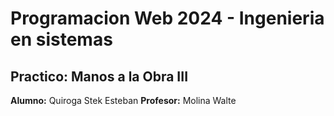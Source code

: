 # **Programacion Web 2024 - Ingenieria en sistemas**
## Practico: Manos a la Obra III
**Alumno:** Quiroga Stek Esteban 
**Profesor:** Molina Walte
